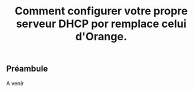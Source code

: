﻿---
title: "Comment configurer votre propre serveur DHCP por remplace celui d'Orange."
excerpt: ""
category: Hors-Series
classes: wide
comments: true
tags: 
  - orange
  - livebox
  - dhcp
  - 125
---

## Préambule

A venir